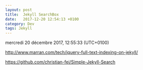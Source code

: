 ```yaml
---
layout: post
title:  Jekyll SearchBox
date:   2017-12-20 12:54:13 +0100
category: Dev
tags: Jekyll
---
```


mercredi 20 décembre 2017, 12:55:33 (UTC+0100)

<http://www.marran.com/tech/jquery-full-text-indexing-on-jekyll/>

<https://github.com/christian-fei/Simple-Jekyll-Search>
